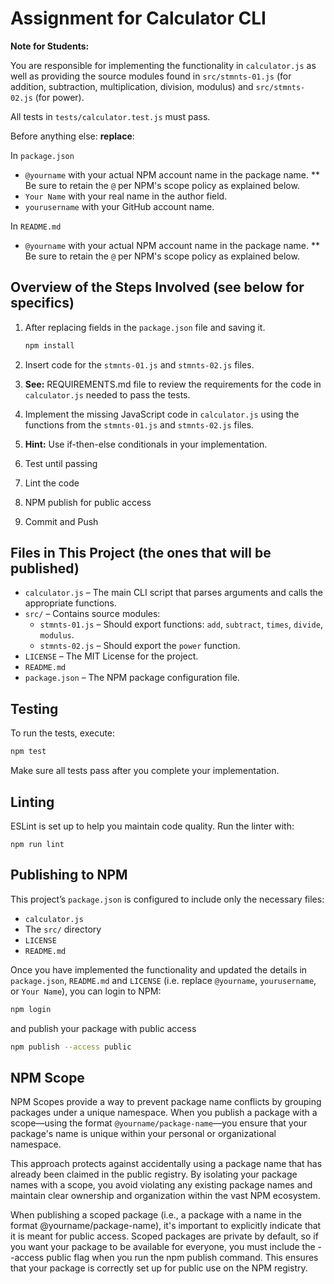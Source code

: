 # Assignment for Calculator CLI

**Note for Students:**

You are responsible for implementing the functionality in `calculator.js` as well as providing the source modules found in `src/stmnts-01.js` (for addition, subtraction, multiplication, division, modulus) and `src/stmnts-02.js` (for power).

All tests in `tests/calculator.test.js` must pass.


Before anything else: **replace**:

In `package.json`

*   `@yourname` with your actual NPM account name in the package name.
     ** Be sure to retain the `@` per NPM's scope policy as explained below.
*   `Your Name` with your real name in the author field.
*   `yourusername` with your GitHub account name.

In `README.md`

*   `@yourname` with your actual NPM account name in the package name.
     ** Be sure to retain the `@` per NPM's scope policy as explained below.


## Overview of the Steps Involved (see below for specifics)

1. After replacing fields in the `package.json` file and saving it.

    ```bash
    npm install
    ```

2. Insert code for the `stmnts-01.js` and `stmnts-02.js` files.

3. **See:** REQUIREMENTS.md file to review the requirements for the code in `calculator.js` needed to pass the tests.

34. Implement the missing JavaScript code in `calculator.js` using the functions from the `stmnts-01.js` and `stmnts-02.js` files.

36. **Hint:** Use if-then-else conditionals in your implementation.

5. Test until passing

6. Lint the code

7. NPM publish for public access

8. Commit and Push

## Files in This Project (the ones that will be published)

*   `calculator.js` – The main CLI script that parses arguments and calls the appropriate functions.
*   `src/` – Contains source modules:
    *   `stmnts-01.js` – Should export functions: `add`, `subtract`, `times`, `divide`, `modulus`.
    *   `stmnts-02.js` – Should export the `power` function.
*   `LICENSE` – The MIT License for the project.
*   `README.md`
*   `package.json` – The NPM package configuration file.


## Testing

To run the tests, execute:

```bash
npm test
```

Make sure all tests pass after you complete your implementation.

## Linting

ESLint is set up to help you maintain code quality. Run the linter with:

```
npm run lint
```

## Publishing to NPM

This project’s `package.json` is configured to include only the necessary files:

*   `calculator.js`
*   The `src/` directory
*   `LICENSE`
*   `README.md`

Once you have implemented the functionality and updated the details in `package.json`, `README.md` and `LICENSE` (i.e. replace `@yourname`, `yourusername`, or `Your Name`), you can login
to NPM:

```bash
npm login
```

and publish your package with public access

```bash
npm publish --access public
```

## NPM Scope

NPM Scopes provide a way to prevent package name conflicts by grouping packages under a unique namespace. When you publish a package with a scope—using the format `@yourname/package-name`—you ensure that your package's name is unique within your personal or organizational namespace.

This approach protects against accidentally using a package name that has already been claimed in the public registry. By isolating your package names with a scope, you avoid violating any existing package names and maintain clear ownership and organization within the vast NPM ecosystem.

When publishing a scoped package (i.e., a package with a name in the format @yourname/package-name), it's important to explicitly indicate that it is meant for public access. Scoped packages are private by default, so if you want your package to be available for everyone, you must include the --access public flag when you run the npm publish command. This ensures that your package is correctly set up for public use on the NPM registry.
